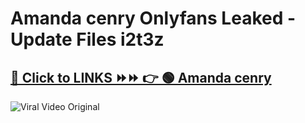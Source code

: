 
 # Amanda cenry Onlyfans Leaked - Update Files i2t3z

## <h2><a href="https://clipsfans.com/Amanda_cenry&ref=git">🔗 Click to LINKS ⏩⏩ 👉 🟢 Amanda cenry </a></h2>

<a href="https://clipsfans.com/Amanda_cenry&ref=git" rel="nofollow" data-target="animated-image.originalLink"><img src="https://i.ibb.co.com/xMMVF88/686577567.gif" alt="Viral Video Original" style="max-width: 100%; display: inline-block;" data-target="animated-image.originalImage"></a>

